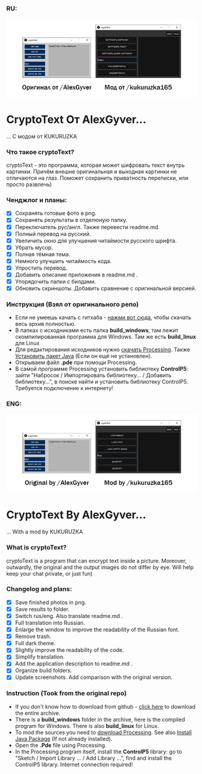 ### RU:
![rus](/rus.jpg)
# **CryptoText От AlexGyver...**
... С модом от KUKURUZKA
### Что такое cryptoText?
cryptoText - это программа, которая может шифровать текст внутрь картинки. Причём внешне оригинальная и выходная картинки не отличаются на глаз. Поможет сохранить приватность переписки, или просто развлечь)
### Ченджлог и планы:
- [x] Сохранять готовые фото в png.
- [x] Сохранять результаты в отделюную папку.
- [x] Переключатель рус/англ. Также перевести readme.md.
- [x] Полный перевод на русский.
- [x] Увеличить окно для улучшения читаймости русского шрифта.
- [x] Убрать мусор.
- [x] Полная тёмная тема.
- [x] Немного улучшить читаймость кода.
- [x] Упростить перевод.
- [x] Добавить описание приложения в readme.md .
- [x] Упорядочить папки с билдами.
- [x] Обновить скриншоты. Добавить сравнение с оригинальной версией.

### Инструкция (Взял от оригинального репо)
+ Если не умеешь качать с гитхаба - [нажми вот сюда](https://github.com/KUKURUZKA165/cryptoText/archive/main.zip), чтобы скачать весь архив полностью.
+ В папках с исходниками есть папка **build_windows**, там лежит скомпилированная программа для Windows. Там же есть **build_linux** для Linux
+ Для редактирования исходников нужно [скачать Processing](https://processing.org/download/). Также [Установить пакет Java](https://java.com/ru/download/) (Если он ещё не установлен).
+ Открываем файл **.pde** при помощи Processing.
+ В самой программе Processing установить библиотеку **ControlP5**: зайти "Набросок / Импортировать библиотеку... / Добавить библиотеку...", в поиске найти и установить библиотеку ControlP5. Требуется подключение к интернету!

### ENG:
![eng](/eng.jpg)
# **CryptoText By AlexGyver...**
... With a mod by KUKURUZKA
### What is cryptoText?
cryptoText is a program that can encrypt text inside a picture. Moreover, outwardly, the original and the output images do not differ by eye. Will help keep your chat private, or just fun)
### Changelog and plans:
- [x] Save finished photos in png.
- [x] Save results to folder.
- [x] Switch rus/eng. Also translate readme.md .
- [x] Full translation into Russian.
- [x] Enlarge the window to improve the readability of the Russian font.
- [x] Remove trash.
- [x] Full dark theme.
- [x] Slightly improve the readability of the code.
- [x] Simplify translation.
- [x] Add the application description to readme.md .
- [x] Organize build folders.
- [x] Update screenshots. Add comparison with the original version.
### Instruction (Took from the original repo)
+ If you don't know how to download from github - [click here](https://github.com/KUKURUZKA165/cryptoText/archive/main.zip) to download the entire archive.
+ There is a **build_windows** folder in the archive, here is the compiled program for Windows. There is also **build_linux** for Linux.
+ To mod the sources you need to [download Processing](https://processing.org/download/). See also [Install Java Package](https://java.com/en/download/) (If not already installed).
+ Open the **.Pde** file using Processing.
+ In the Processing program itself, install the **ControlP5** library: go to "Sketch / Import Library ... / Add Library ...", find and install the ControlP5 library. Internet connection required!